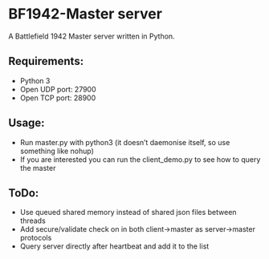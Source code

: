 # BF1942-Master server
A Battlefield 1942 Master server written in Python.
## Requirements:
- Python 3
- Open UDP port: 27900
- Open TCP port: 28900
## Usage:
- Run master.py with python3 (it doesn’t daemonise itself, so use something like nohup)
- If you are interested you can run the client_demo.py to see how to query the master
## ToDo:
- Use queued shared memory instead of shared json files between threads
- Add secure/validate check on in both client->master as server->master protocols
- Query server directly after heartbeat and add it to the list	